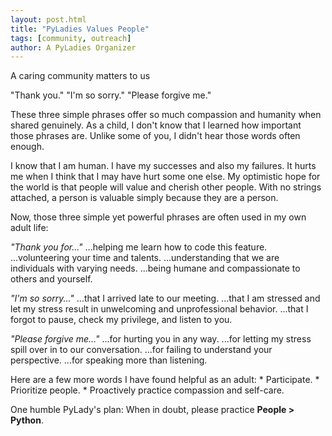 ```yaml
---
layout: post.html
title: "PyLadies Values People"
tags: [community, outreach]
author: A PyLadies Organizer
---
```


A caring community matters to us

"Thank you." "I'm so sorry." "Please forgive me."

These three simple phrases offer so much compassion and humanity when shared genuinely. As a child, I don't know that I learned how important those phrases are. Unlike some of you, I didn't hear those words often enough. 

I know that I am human. I have my successes and also my failures. It hurts me when I think that I may have hurt some one else. My optimistic hope for the world is that people will value and cherish other people. With no strings attached, a person is valuable simply because they are a person.

Now, those three simple yet powerful phrases are often used in my own adult life:

_"Thank you for..."_
    ...helping me learn how to code this feature.
    ...volunteering your time and talents.
    ...understanding that we are individuals with varying needs.
    ...being humane and compassionate to others and yourself.

_"I'm so sorry..."_
    ...that I arrived late to our meeting.
    ...that I am stressed and let my stress result in unwelcoming and unprofessional behavior.
    ...that I forgot to pause, check my privilege, and listen to you.

_"Please forgive me..."_
    ...for hurting you in any way. 
    ...for letting my stress spill over in to our conversation.
    ...for failing to understand your perspective.
    ...for speaking more than listening.

Here are a few more words I have found helpful as an adult:
    * Participate. 
    * Prioritize people. 
    * Proactively practice compassion and self-care.

One humble PyLady's plan: When in doubt, please practice __People > Python__.
